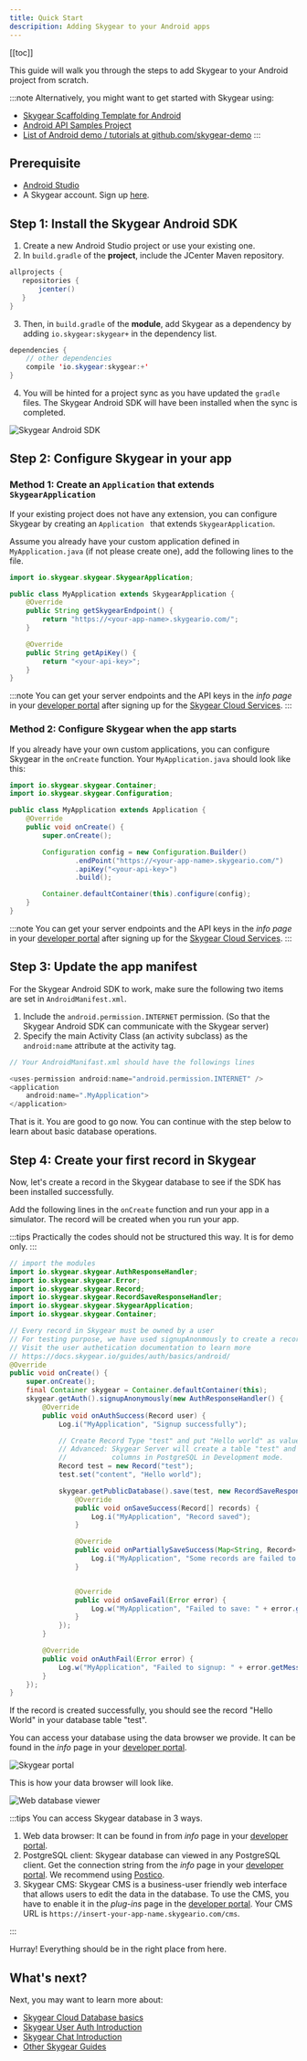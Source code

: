 ```yaml
---
title: Quick Start
descripition: Adding Skygear to your Android apps
---
```


[[toc]]

This guide will walk you through the steps to add Skygear to your Android project from scratch.

:::note
Alternatively, you might want to get started with Skygear using:
* [Skygear Scaffolding Template for Android](https://github.com/SkygearIO/skygear-Scaffolding-Android)
* [Android API Samples Project](https://github.com/SkygearIO/skygear-SDK-Android/tree/master/skygear_example)
* [List of Android demo / tutorials at github.com/skygear-demo](https://github.com/search?q=topic%3Askygear-android+org%3Askygear-demo)
:::

## Prerequisite

- [Android Studio](https://developer.android.com/studio/index.html)
- A Skygear account. Sign up [here](https://portal.skygear.io/signup).

## Step 1: Install the Skygear Android SDK

1. Create a new Android Studio project or use your existing one.
2. In `build.gradle` of the **project**, include the JCenter Maven repository.

```java
allprojects {
   repositories {
       jcenter()
   }
}
```

3. Then, in `build.gradle` of the **module**, add Skygear as a dependency by adding `io.skygear:skygear+` in the dependency list.

```java
dependencies {
    // other dependencies
    compile 'io.skygear:skygear:+'
}
```

4. You will be hinted for a project sync as you have updated the `gradle` files. The Skygear Android SDK will have been installed when the sync is completed.

![Skygear Android SDK](/assets/android/android-project-sync.png)

## Step 2: Configure Skygear in your app

### Method 1: Create an `Application` that extends `SkygearApplication`

If your existing project does not have any extension, you can configure Skygear by creating an `Application ` that extends `SkygearApplication`.

Assume you already have your custom application defined in `MyApplication.java`  (if not please create one), add the following lines to the file.

```java
import io.skygear.skygear.SkygearApplication;

public class MyApplication extends SkygearApplication {
    @Override
    public String getSkygearEndpoint() {
        return "https://<your-app-name>.skygeario.com/";
    }

    @Override
    public String getApiKey() {
        return "<your-api-key>";
    }
}
```
:::note
You can get your server endpoints and the API keys in the _info page_ in your [developer portal](https://portal.skygear.io/apps) after signing up for the [Skygear Cloud Services](https://portal.skygear.io/signup).
:::

### Method 2: Configure Skygear when the app starts

If you already have your own custom applications, you can configure Skygear in the `onCreate` function. Your `MyApplication.java` should look like this:

```java
import io.skygear.skygear.Container;
import io.skygear.skygear.Configuration;

public class MyApplication extends Application {
    @Override
    public void onCreate() {
        super.onCreate();

        Configuration config = new Configuration.Builder()
                .endPoint("https://<your-app-name>.skygeario.com/")
                .apiKey("<your-api-key>")
                .build();

        Container.defaultContainer(this).configure(config);
    }
}

```

:::note
You can get your server endpoints and the API keys in the _info page_ in your [developer portal](https://portal.skygear.io/apps) after signing up for the [Skygear Cloud Services](https://portal.skygear.io/signup).
:::

## Step 3: Update the app manifest
For the Skygear Android SDK to work, make sure the following two items are set in `AndroidManifest.xml`.

1. Include the `android.permission.INTERNET` permission. (So that the Skygear Android SDK can communicate with the Skygear server)
2. Specify the main Activity Class (an activity subclass) as the `android:name`  attribute at the activity tag.

```java
// Your AndroidManifast.xml should have the followings lines

<uses-permission android:name="android.permission.INTERNET" />
<application
    android:name=".MyApplication">
</application>
```
That is it. You are good to go now. You can continue with the step below to learn about basic database operations.

## Step 4: Create your first record in Skygear
Now, let's create a record in the Skygear database to see if the SDK has been installed successfully.

Add the following lines in the `onCreate` function and run your app in a simulator. The record will be created when you run your app.

:::tips
Practically the codes should not be structured this way. It is for demo only.
:::

```java
// import the modules
import io.skygear.skygear.AuthResponseHandler;
import io.skygear.skygear.Error;
import io.skygear.skygear.Record;
import io.skygear.skygear.RecordSaveResponseHandler;
import io.skygear.skygear.SkygearApplication;
import io.skygear.skygear.Container;

// Every record in Skygear must be owned by a user
// For testing purpose, we have used signupAnonmously to create a record
// Visit the user authetication documentation to learn more
// https://docs.skygear.io/guides/auth/basics/android/
@Override
public void onCreate() {
    super.onCreate();
    final Container skygear = Container.defaultContainer(this);
    skygear.getAuth().signupAnonymously(new AuthResponseHandler() {
        @Override
        public void onAuthSuccess(Record user) {
            Log.i("MyApplication", "Signup successfully");

            // Create Record Type "test" and put "Hello world" as value of key "content"
            // Advanced: Skygear Server will create a table "test" and appropriate
            //           columns in PostgreSQL in Development mode.
            Record test = new Record("test");
            test.set("content", "Hello world");

            skygear.getPublicDatabase().save(test, new RecordSaveResponseHandler() {
                @Override
                public void onSaveSuccess(Record[] records) {
                    Log.i("MyApplication", "Record saved");
                }

                @Override
                public void onPartiallySaveSuccess(Map<String, Record> successRecords, Map<String, Error> errors) {
                    Log.i("MyApplication", "Some records are failed to save");
                }


                @Override
                public void onSaveFail(Error error) {
                    Log.w("MyApplication", "Failed to save: " + error.getMessage(), error);
                }
            });
        }

        @Override
        public void onAuthFail(Error error) {
            Log.w("MyApplication", "Failed to signup: " + error.getMessage(), error);
        }
    });
}
```

If the record is created successfully, you should see the record "Hello World" in your database table "test".

You can access your database using the data browser we provide. It can be found in the _info_ page in your [developer portal](https://portal.skygear.io/apps).

![Skygear portal](/assets/common/open-database-in-web-browser.png)

This is how your data browser will look like.

![Web database viewer](/assets/common/quickstart-database-viewer.png)

:::tips
You can access Skygear database in 3 ways.
1. Web data browser: It can be found in from  _info_ page in your [developer portal](https://portal.skygear.io/apps).
2. PostgreSQL client: Skygear database can viewed in any PostgreSQL client. Get the connection string from the _info_ page in your [developer portal](https://portal.skygear.io/apps). We recommend using [Postico](https://eggerapps.at/postico/).
3. Skygear CMS: Skygear CMS is a business-user friendly web interface that allows users to edit the data in the database. To use the CMS, you have to enable it in the _plug-ins_ page in the [developer portal](https://portal.skygear.io/apps). Your CMS URL is `https://insert-your-app-name.skygeario.com/cms`.

:::

Hurray! Everything should be in the right place from here.

## What's next?
Next, you may want to learn more about:
* [Skygear Cloud Database basics](https://docs.skygear.io/guides/cloud-db/basics/android/)
* [Skygear User Auth Introduction](https://docs.skygear.io/guides/auth/basics/android/)
* [Skygear Chat Introduction](https://docs.skygear.io/guides/chat/basics/android/)
* [Other Skygear Guides](https://docs.skygear.io/)
